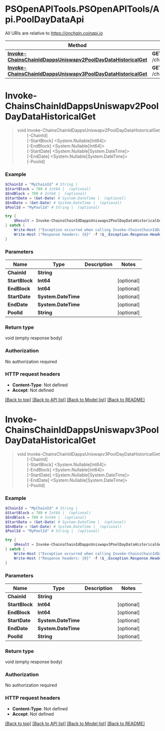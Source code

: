 # PSOpenAPITools.PSOpenAPITools/Api.PoolDayDataApi

All URIs are relative to *https://onchain.coinapi.io*

Method | HTTP request | Description
------------- | ------------- | -------------
[**Invoke-ChainsChainIdDappsUniswapv2PoolDayDataHistoricalGet**](PoolDayDataApi.md#Invoke-ChainsChainIdDappsUniswapv2PoolDayDataHistoricalGet) | **GET** /chains/{chain_id}/dapps/uniswapv2/poolDayData/historical | 
[**Invoke-ChainsChainIdDappsUniswapv3PoolDayDataHistoricalGet**](PoolDayDataApi.md#Invoke-ChainsChainIdDappsUniswapv3PoolDayDataHistoricalGet) | **GET** /chains/{chain_id}/dapps/uniswapv3/poolDayData/historical | 


<a name="Invoke-ChainsChainIdDappsUniswapv2PoolDayDataHistoricalGet"></a>
# **Invoke-ChainsChainIdDappsUniswapv2PoolDayDataHistoricalGet**
> void Invoke-ChainsChainIdDappsUniswapv2PoolDayDataHistoricalGet<br>
> &nbsp;&nbsp;&nbsp;&nbsp;&nbsp;&nbsp;&nbsp;&nbsp;[-ChainId] <String><br>
> &nbsp;&nbsp;&nbsp;&nbsp;&nbsp;&nbsp;&nbsp;&nbsp;[-StartBlock] <System.Nullable[Int64]><br>
> &nbsp;&nbsp;&nbsp;&nbsp;&nbsp;&nbsp;&nbsp;&nbsp;[-EndBlock] <System.Nullable[Int64]><br>
> &nbsp;&nbsp;&nbsp;&nbsp;&nbsp;&nbsp;&nbsp;&nbsp;[-StartDate] <System.Nullable[System.DateTime]><br>
> &nbsp;&nbsp;&nbsp;&nbsp;&nbsp;&nbsp;&nbsp;&nbsp;[-EndDate] <System.Nullable[System.DateTime]><br>
> &nbsp;&nbsp;&nbsp;&nbsp;&nbsp;&nbsp;&nbsp;&nbsp;[-PoolId] <String><br>



### Example
```powershell
$ChainId = "MyChainId" # String | 
$StartBlock = 789 # Int64 |  (optional)
$EndBlock = 789 # Int64 |  (optional)
$StartDate = (Get-Date) # System.DateTime |  (optional)
$EndDate = (Get-Date) # System.DateTime |  (optional)
$PoolId = "MyPoolId" # String |  (optional)

try {
    $Result = Invoke-ChainsChainIdDappsUniswapv2PoolDayDataHistoricalGet -ChainId $ChainId -StartBlock $StartBlock -EndBlock $EndBlock -StartDate $StartDate -EndDate $EndDate -PoolId $PoolId
} catch {
    Write-Host ("Exception occurred when calling Invoke-ChainsChainIdDappsUniswapv2PoolDayDataHistoricalGet: {0}" -f ($_.ErrorDetails | ConvertFrom-Json))
    Write-Host ("Response headers: {0}" -f ($_.Exception.Response.Headers | ConvertTo-Json))
}
```

### Parameters

Name | Type | Description  | Notes
------------- | ------------- | ------------- | -------------
 **ChainId** | **String**|  | 
 **StartBlock** | **Int64**|  | [optional] 
 **EndBlock** | **Int64**|  | [optional] 
 **StartDate** | **System.DateTime**|  | [optional] 
 **EndDate** | **System.DateTime**|  | [optional] 
 **PoolId** | **String**|  | [optional] 

### Return type

void (empty response body)

### Authorization

No authorization required

### HTTP request headers

 - **Content-Type**: Not defined
 - **Accept**: Not defined

[[Back to top]](#) [[Back to API list]](../README.md#documentation-for-api-endpoints) [[Back to Model list]](../README.md#documentation-for-models) [[Back to README]](../README.md)

<a name="Invoke-ChainsChainIdDappsUniswapv3PoolDayDataHistoricalGet"></a>
# **Invoke-ChainsChainIdDappsUniswapv3PoolDayDataHistoricalGet**
> void Invoke-ChainsChainIdDappsUniswapv3PoolDayDataHistoricalGet<br>
> &nbsp;&nbsp;&nbsp;&nbsp;&nbsp;&nbsp;&nbsp;&nbsp;[-ChainId] <String><br>
> &nbsp;&nbsp;&nbsp;&nbsp;&nbsp;&nbsp;&nbsp;&nbsp;[-StartBlock] <System.Nullable[Int64]><br>
> &nbsp;&nbsp;&nbsp;&nbsp;&nbsp;&nbsp;&nbsp;&nbsp;[-EndBlock] <System.Nullable[Int64]><br>
> &nbsp;&nbsp;&nbsp;&nbsp;&nbsp;&nbsp;&nbsp;&nbsp;[-StartDate] <System.Nullable[System.DateTime]><br>
> &nbsp;&nbsp;&nbsp;&nbsp;&nbsp;&nbsp;&nbsp;&nbsp;[-EndDate] <System.Nullable[System.DateTime]><br>
> &nbsp;&nbsp;&nbsp;&nbsp;&nbsp;&nbsp;&nbsp;&nbsp;[-PoolId] <String><br>



### Example
```powershell
$ChainId = "MyChainId" # String | 
$StartBlock = 789 # Int64 |  (optional)
$EndBlock = 789 # Int64 |  (optional)
$StartDate = (Get-Date) # System.DateTime |  (optional)
$EndDate = (Get-Date) # System.DateTime |  (optional)
$PoolId = "MyPoolId" # String |  (optional)

try {
    $Result = Invoke-ChainsChainIdDappsUniswapv3PoolDayDataHistoricalGet -ChainId $ChainId -StartBlock $StartBlock -EndBlock $EndBlock -StartDate $StartDate -EndDate $EndDate -PoolId $PoolId
} catch {
    Write-Host ("Exception occurred when calling Invoke-ChainsChainIdDappsUniswapv3PoolDayDataHistoricalGet: {0}" -f ($_.ErrorDetails | ConvertFrom-Json))
    Write-Host ("Response headers: {0}" -f ($_.Exception.Response.Headers | ConvertTo-Json))
}
```

### Parameters

Name | Type | Description  | Notes
------------- | ------------- | ------------- | -------------
 **ChainId** | **String**|  | 
 **StartBlock** | **Int64**|  | [optional] 
 **EndBlock** | **Int64**|  | [optional] 
 **StartDate** | **System.DateTime**|  | [optional] 
 **EndDate** | **System.DateTime**|  | [optional] 
 **PoolId** | **String**|  | [optional] 

### Return type

void (empty response body)

### Authorization

No authorization required

### HTTP request headers

 - **Content-Type**: Not defined
 - **Accept**: Not defined

[[Back to top]](#) [[Back to API list]](../README.md#documentation-for-api-endpoints) [[Back to Model list]](../README.md#documentation-for-models) [[Back to README]](../README.md)


